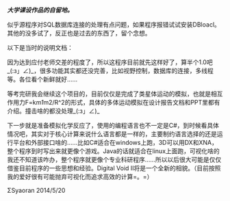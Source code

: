 ***大学课设作品的自留地。***

似乎源程序对SQL数据库连接的处理有点问题，如果程序报错试试安装DBloacl。其他的没多试了，反正也是过去的东西了，留个念想。

以下是当时的说明文档：

因为达到应付老师交差的程度了，所以这程序目前就先这样好了，算半个1.0吧_(:з」∠)_，很多功能其实都还没完善，比如视野控制，数据库的连接，多线程等。各位看个新鲜就好……

等考完研我会继续这个项目的，目前仅仅是完成了类星体运动的模拟，也就是相互作用力F=k*m1*m2/R^2的形式，具体的多体运动模拟在设计报告文档和PPT里都有介绍。撞击啥的都没处理_(:з」∠)_

下一步就是准备模拟化学反应了，使用的编程语言也不一定是C#，到时候看具体情况吧，其实对于核心计算来说什么语言都是一样的，主要制约语言选择的还是运行平台和外部接口啥的……比如C#适合在windows上跑，3D可以用DX和XNA，整个程序到时写出来就更像个游戏。Java的话就适合在linux上面跑，可视化啥的我还不知道该咋办，整个程序就更像个专业科研程序……所以以后很大可能是仅仅借鉴目前程序的一些思想和经验。Digital Void II将是一个全新的相貌。（目前按照我的爱好很有可能抛弃可视化而追求高效的计算=。=）

ΣSyaoran
2014/5/20
